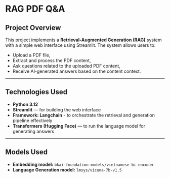 # RAG PDF Q&A

## Project Overview

This project implements a **Retrieval-Augmented Generation (RAG)** system with a simple web interface using Streamlit. The system allows users to:

- Upload a PDF file,
- Extract and process the PDF content,
- Ask questions related to the uploaded PDF content,
- Receive AI-generated answers based on the content context.

---

## Technologies Used

- **Python 3.12**
- **Streamlit** — for building the web interface
- **Framework: Langchain** - to orchestrate the retrieval and generation pipeline effectively
- **Transformers (Hugging Face)** — to run the language model for generating answers

---

## Models Used

- **Embedding model:** `bkai-foundation-models/vietnamese-bi-encoder`
- **Language Generation model:** `lmsys/vicuna-7b-v1.5`
